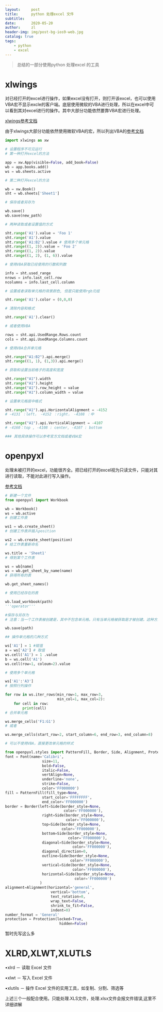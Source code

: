 ```yaml
---
layout:     post
title:      python 处理excel 文件
subtitle:   
date:       2020-05-20
author:     zl
header-img: img/post-bg-ios9-web.jpg
catalog: true
tags:
    - python
    - excel
---
```


> 总结的一部分使用python 处理excel 的工具 



# xlwings

对已经打开的excel进行操作，如果excel没有打开，则打开该excel，也可以使用VBA宏不显示excle的客户端。底层使用微软的VBA进行处理，所以在excel中可以看到其对excel进行的操作。其中大部分功能依然要靠VBA宏进行处理。

[xlwings参考文档](https://docs.xlwings.org/en/stable/)

由于xlwings大部分功能依然使用微软VBA的宏，所以列出VBA的[参考文档](https://docs.microsoft.com/en-us/office/vba/api/excel.range(object))

```python
import xlwings as xw

# 设置程序不可见运行
# 第一种打开excel的方法

app = xw.App(visible=False, add_book=False)
wb = app.books.add()
ws = wb.sheets.active

# 第二种打开excel的方法

wb = xw.Book()
sht = wb.sheets['Sheet1']

# 保存或者另存为

wb.save()
wb.save(new_path)

# 两种读取或者设置值的方式

sht.range('A1').value = 'Foo 1'
sht.range('A1').value
sht.range('A1:B2').value # 使用多个单元格
sht.range((1, 2)).value = 'Foo 2'
sht.range((1, 2)).value 
sht.range((1, 2), (1, 6)).value 

# 使用VBA获取已经使用的行数和列数

info = sht.used_range
nrows = info.last_cell.row
ncolumns = info.last_cell.column

# 设置或者读取单元格的背景颜色, 但是只能使用rgb元组

sht.range('A1').color = (0,0,0)

# 清除内容和格式

sht.range('A1').clear()

# 或者使用VBA

rows = sht.api.UsedRange.Rows.count
cols = sht.api.UsedRange.Columns.count

# 使用VBA合并单元格

sht.range("A1:B2").api.merge()
sht.range((1, 1), (1,3)).api.merge()

# 获取和设置当前格子的高度和宽度

sht.range("A1").width
sht.range("A1").height
sht.range("A1").row_height = value
sht.range("A1").column_width = value

# 设置单元格居中格式

sht.range("A1").api.HorizontalAlignment = -4152
# -4131 ：left， -4152 ：right， -4108 ：中

sht.range("A1").api.VerticalAlignment = -4107
# -4160：top , -4108 : center, -4107 : bottom

### 其他具体操作可以参考官方文档或者VBA宏
```



# openpyxl

处理未被打开的excel，功能很齐全。把已经打开的excel视为只读文件，只能对其进行读取，不能对此进行写入操作。

[参考文档](https://openpyxl.readthedocs.io/en/stable/)

```python
# 新建一个文件
from openpyxl import Workbook

wb = Workbook()
ws = wb.active
# 创建工作表

ws1 = wb.create_sheet()
# 创建工作表并插入position

ws2 = wb.create_sheet(position)
# 给工作表重新命名

ws.title = 'Sheet1'
# 得到某个工作表

ws = wb[name]
ws = wb.get_sheet_by_name(name)
# 获得所有的表

wb.get_sheet_names()

# 使用已经存在的表

wb.load_workbook(path)
'''operator'''

#保存与另存为
# 注意：当一个工作表被创建是，其中不包含单元格。只有当单元格被获取是才被创建。这种方式我们不会创建我们从不会使用的单元格，从而减少了内存消耗。而且对单元格只有保存后才会改变excel中。

wb.save(path)

## 操作单元格的几种方式

ws['A1'] = 1 #赋值
a = ws['A2'] # 取值
ws.cell('A1') = 1 .value
b = ws.cell('A1')
ws.cell(row=1, coloum=2).value

# 使用多个单元格

ws['A1':'A3']
# 按照行列操作

for row in ws.iter_rows(min_row=1, max_row=3,
                        min_col=1, max_col=2):
    for cell in row:
        print(cell)
# 合并单元格

ws.merge_cells('F1:G1')
# 或者

ws.merge_cells(start_row=2, start_column=6, end_row=3, end_column=8)

# 可以不使用VBA，直接更改单元格的样式

from openpyxl.styles import PatternFill, Border, Side, Alignment, Protection, Font
font = Font(name='Calibri',
                 size=11,
                 bold=False,
                 italic=False,
                 vertAlign=None,
                 underline='none',
                 strike=False,
                 color='FF000000')
fill = PatternFill(fill_type=None,
                 start_color='FFFFFFFF',
                 end_color='FF000000')
border = Border(left=Side(border_style=None,
                           color='FF000000'),
                 right=Side(border_style=None,
                            color='FF000000'),
                 top=Side(border_style=None,
                          color='FF000000'),
                 bottom=Side(border_style=None,
                             color='FF000000'),
                 diagonal=Side(border_style=None,
                               color='FF000000'),
                 diagonal_direction=0,
                 outline=Side(border_style=None,
                              color='FF000000'),
                 vertical=Side(border_style=None,
                               color='FF000000'),
                 horizontal=Side(border_style=None,
                                color='FF000000')
                )
alignment=Alignment(horizontal='general',
                     vertical='bottom',
                     text_rotation=0,
                     wrap_text=False,
                     shrink_to_fit=False,
                     indent=0)
number_format = 'General'
protection = Protection(locked=True,
                         hidden=False)
```

暂时先写这么多

# XLRD,XLWT,XLUTLS

•xlrd － 读取 Excel 文件

•xlwt － 写入 Excel 文件

•xlutils － 操作 Excel 文件的实用工具，如复制、分割、筛选等

上述三个一般配合使用。只能处理.XLS文件，处理.xlsx文件会报文件错误,这里不详细讲解

